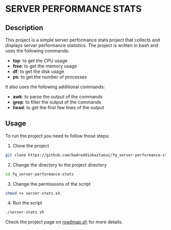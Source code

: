 # SERVER PERFORMANCE STATS

## Description

This project is a simple server performance stats project that collects and displays server performance statistics. The project is written in bash and uses the following commands:

- **top**: to get the CPU usage
- **free**: to get the memory usage
- **df**: to get the disk usage
- **ps**: to get the number of processes

It also uses the following additional commands:

- **awk**: to parse the output of the commands
- **grep**: to filter the output of the commands
- **head**: to get the first few lines of the output

## Usage

To run the project you need to follow those steps:

1. Clone the project

```bash
git clone https://github.com/badreddinkaztaoui/fq_server-performance-stats
```

2. Change the directory to the project directory

```bash
cd fq_server-performance-stats
```

3. Change the permissions of the script

```bash
chmod +x server-stats.sh
```

4. Run the script

```bash
./server-stats.sh
```

Check the project page on [roadmap.sh]([https://roadmap.sh/projects/server-stats]) for more details.
